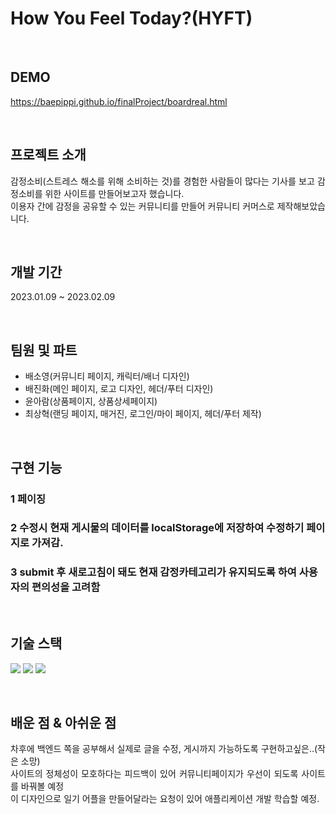 # How You Feel Today?(HYFT)

<br>

## DEMO
https://baepippi.github.io/finalProject/boardreal.html

<br>

## 프로젝트 소개

<p align="justify">
감정소비(스트레스 해소를 위해 소비하는 것)를 경험한 사람들이 많다는 기사를 보고 감정소비를 위한 사이트를 만들어보고자 했습니다.
<br>
이용자 간에 감정을 공유할 수 있는 커뮤니티를 만들어 커뮤니티 커머스로 제작해보았습니다.
</p>

<br>

## 개발 기간

<p align="justify">
2023.01.09 ~ 2023.02.09
</p>

<br>

## 팀원 및 파트

<ul>
<li> 배소영(커뮤니티 페이지, 캐릭터/배너 디자인)</li>
<li> 배진화(메인 페이지, 로고 디자인, 헤더/푸터 디자인)</li>
<li> 윤아람(상품페이지, 상품상세페이지)</li>
<li> 최상혁(랜딩 페이지, 매거진, 로그인/마이 페이지, 헤더/푸터 제작)</li>
</ul>

<br>

## 구현 기능

### 1 페이징

### 2 수정시 현재 게시물의 데이터를  localStorage에 저장하여 수정하기 페이지로 가져감.

### 3 submit 후 새로고침이 돼도 현재 감정카테고리가 유지되도록 하여 사용자의 편의성을 고려함

<br>

## 기술 스택

<img src="https://img.shields.io/badge/html5-E34F26?style=for-the-badge&logo=html5&logoColor=white"> <img src="https://img.shields.io/badge/css-1572B6?style=for-the-badge&logo=css3&logoColor=white"> <img src="https://img.shields.io/badge/javascript-F7DF1E?style=for-the-badge&logo=javascript&logoColor=black">

<br>

## 배운 점 & 아쉬운 점

<p align="justify">
차후에 백엔드 쪽을 공부해서 실제로 글을 수정, 게시까지 가능하도록 구현하고싶은..(작은 소망)
<br>
사이트의 정체성이 모호하다는 피드백이 있어 커뮤니티페이지가 우선이 되도록 사이트를 바꿔볼 예정
<br>
이 디자인으로 일기 어플을 만들어달라는 요청이 있어 애플리케이션 개발 학습할 예정.
</p>

<br>


